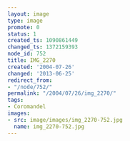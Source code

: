 ```yaml
---
layout: image
type: image
promote: 0
status: 1
created_ts: 1090861449
changed_ts: 1372159393
node_id: 752
title: IMG_2270
created: '2004-07-26'
changed: '2013-06-25'
redirect_from:
- "/node/752/"
permalink: "/2004/07/26/img_2270/"
tags:
- Coromandel
images:
- src: image/images/img_2270-752.jpg
  name: img_2270-752.jpg
---
```


